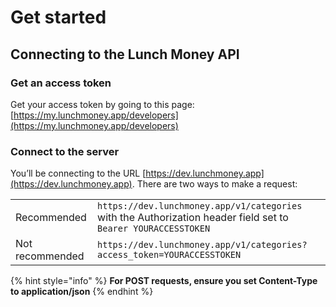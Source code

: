 # Get started

## Connecting to the Lunch Money API

### Get an access token

Get your access token by going to this page: [https://my.lunchmoney.app/developers](https://my.lunchmoney.app/developers)

### **Connect to the server**

You’ll be connecting to the URL [https://dev.lunchmoney.app](https://dev.lunchmoney.app). There are two ways to make a request:

|  |  |
| :--- | :--- |
| Recommended | `https://dev.lunchmoney.app/v1/categories` with the Authorization header field set to `Bearer YOURACCESSTOKEN` |
| Not recommended | `https://dev.lunchmoney.app/v1/categories?access_token=YOURACCESSTOKEN` |

{% hint style="info" %}
**For POST requests, ensure you set Content-Type to application/json**
{% endhint %}



